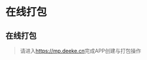 # 在线打包

## 在线打包

> 请进入<a href="https://mp.deeke.cn" target="_blank">https://mp.deeke.cn</a>完成APP创建与打包操作
